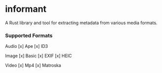 # informant
A Rust library and tool for extracting metadata from various media formats.


### Supported Formats

Audio 
[x] Ape
[x] ID3

Image
[x] Basic
[x] EXIF
[x] HEIC

Video
[x] Mp4
[x] Matroska
